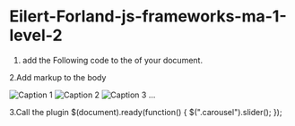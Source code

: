 # Eilert-Forland-js-frameworks-ma-1-level-2


1. add the Following code to the <head> of your document.
<link type="text/css" rel="stylesheet" href="css/slider.css" />                  
<script src="//ajax.googleapis.com/ajax/libs/jquery/1.11.0/jquery.min.js"></script>
<script src="js/slider.js"></script>

2.Add markup to the body
  <div class="carousel">
        <img src="images/cat.jpg" alt="Caption 1" />
        <img src="images/dog.jpg" alt="Caption 2" />
        <img src="images/horse.jpg" alt="Caption 3" /> ...
    </div>
    
3.Call the plugin
$(document).ready(function() {
  $(".carousel").slider();
});
